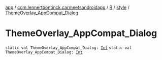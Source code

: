 [app](../../../index.md) / [com.lennertbontinck.carmeetsandroidapp](../../index.md) / [R](../index.md) / [style](index.md) / [ThemeOverlay_AppCompat_Dialog](./-theme-overlay_-app-compat_-dialog.md)

# ThemeOverlay_AppCompat_Dialog

`static val ThemeOverlay_AppCompat_Dialog: `[`Int`](https://kotlinlang.org/api/latest/jvm/stdlib/kotlin/-int/index.html)
`static val ThemeOverlay_AppCompat_Dialog: `[`Int`](https://kotlinlang.org/api/latest/jvm/stdlib/kotlin/-int/index.html)